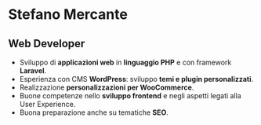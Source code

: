 
<!--
**stefanomercante/stefanomercante** is a ✨ _special_ ✨ repository because its `README.md` (this file) appears on your GitHub profile.

Here are some ideas to get you started:

- 🔭 I’m currently working on ...
- 🌱 I’m currently learning ...
- 👯 I’m looking to collaborate on ...
- 🤔 I’m looking for help with ...
- 💬 Ask me about ...
- 📫 How to reach me: ...
- 😄 Pronouns: ...
- ⚡ Fun fact: ...
-->

# Stefano Mercante
## Web Developer
- Sviluppo di **applicazioni web** in **linguaggio PHP** e con framework **Laravel**.
- Esperienza con CMS **WordPress**: sviluppo **temi e plugin personalizzati**.
- Realizzazione **personalizzazioni per WooCommerce**.
- Buone competenze nello **sviluppo frontend** e negli aspetti legati alla User Experience.  
- Buona preparazione anche su tematiche **SEO**.
